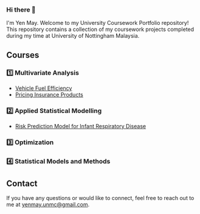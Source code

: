 ### Hi there 👋
I'm Yen May. Welcome to my University Coursework Portfolio repository! This repository contains a collection of my coursework projects completed during my time at University of Nottingham Malaysia.

## Courses
### 1️⃣ Multivariate Analysis
- [Vehicle Fuel Efficiency](https://github.com/yenmay-lee00/yenmay_portfolio/blob/main/Pricing%20Insurance%20Products.pdf)
- [Pricing Insurance Products](https://github.com/yenmay-lee00/yenmay_portfolio/blob/main/Pricing%20Insurance%20Products.pdf)

### 2️⃣ Applied Statistical Modelling
- [Risk Prediction Model for Infant Respiratory Disease](https://github.com/yenmay-lee00/yenmay_portfolio/blob/main/Risk%20Prediction%20Model%20for%20Infant%20Respiratory%20Diseases.pdf)

### 3️⃣ Optimization

### 4️⃣ Statistical Models and Methods

## Contact
If you have any questions or would like to connect, feel free to reach out to me at yenmay.unmc@gmail.com.

<!--
**yenmay-lee00/yenmay-lee00** is a ✨ _special_ ✨ repository because its `README.md` (this file) appears on your GitHub profile.

Here are some ideas to get you started:

- 🔭 I’m currently working on ...
- 🌱 I’m currently learning ...
- 👯 I’m looking to collaborate on ...
- 🤔 I’m looking for help with ...
- 💬 Ask me about ...
- 📫 How to reach me: ...
- 😄 Pronouns: ...
- ⚡ Fun fact: ...

# University Coursework Portfolio

Welcome to my University Coursework Portfolio repository! This repository contains a collection of my coursework projects completed during my time at [Your University].

## Courses

### Course 1

- **Semester 1**
  - Project 1: [Project Name](course1/semester1/project1/README.md)
  - Project 2: [Project Name](course1/semester1/project2/README.md)
  - ...

- **Semester 2**
  - Project 1: [Project Name](course1/semester2/project1/README.md)
  - Project 2: [Project Name](course1/semester2/project2/README.md)
  - ...

### Course 2

- **Semester 1**
  - Project 1: [Project Name](course2/semester1/project1/README.md)
  - Project 2: [Project Name](course2/semester1/project2/README.md)
  - ...

...

## How to Use

To explore a specific project, click on the project name link above to navigate to the project's README file. The README file for each project provides detailed information, including project descriptions, technologies used, key features, and any additional documentation.

## Contact

If you have any questions or would like to connect, feel free to reach out to me at [your email address or preferred contact information].


-->
